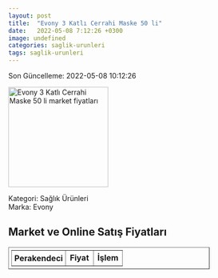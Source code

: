 ```yaml
---
layout: post
title:  "Evony 3 Katlı Cerrahi Maske 50 li"
date:   2022-05-08 7:12:26 +0300
image: undefined
categories: saglik-urunleri
tags: saglik-urunleri
---
```


Son Güncelleme: 2022-05-08 10:12:26

<img src="undefined" width="200" alt="Evony 3 Katlı Cerrahi Maske 50 li market fiyatları" />

Kategori: Sağlık Ürünleri
<br />
Marka: Evony

<h2>Market ve Online Satış Fiyatları</h2>

<table border="1" style="padding: 5px;width:80%;">
  <tr>
    <td style="padding: 5px;"><strong>Perakendeci</strong></td>
    <td><strong>Fiyat</strong></td>
    <td><strong>İşlem</strong></td>
  </tr>
  
</table>
